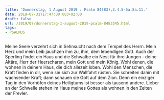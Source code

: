 ```yaml
---
title: 'Donnerstag, 1 August 2019 : Psalm 84(83),3.4.5-6a.8a.11.'
date: 2019-07-31T17:47:00.003+02:00
draft: false
url: /2019/07/donnerstag-1-august-2019-psalm-8483345.html
tags: 
- PSALMUS
---
```


Meine Seele verzehrt sich in Sehnsucht nach dem Tempel des Herrn. Mein Herz und mein Leib jauchzen ihm zu, ihm, dem lebendigen Gott. Auch der Sperling findet ein Haus und die Schwalbe ein Nest für ihre Jungen - deine Altäre, Herr der Heerscharen, mein Gott und mein König. Wohl denen, die wohnen in deinem Haus, die dich allezeit loben. Wohl den Menschen, die Kraft finden in dir, wenn sie sich zur Wallfahrt rüsten. Sie schreiten dahin mit wachsender Kraft; dann schauen sie Gott auf dem Zion. Denn ein einziger Tag in den Vorhöfen deines Heiligtums ist besser als tausend andere. Lieber an der Schwelle stehen im Haus meines Gottes als wohnen in den Zelten der Frevler.